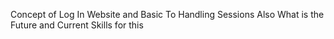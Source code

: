 Concept of Log In Website and Basic To Handling Sessions 
Also What is the Future and Current Skills for this 